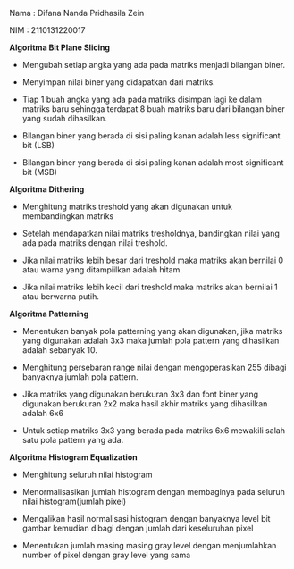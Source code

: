 Nama : Difana Nanda Pridhasila Zein

NIM : 2110131220017

**Algoritma Bit Plane Slicing**

- Mengubah setiap angka yang ada pada matriks menjadi bilangan biner.

- Menyimpan nilai biner yang didapatkan dari matriks.

- Tiap 1 buah angka yang ada pada matriks disimpan lagi ke dalam matriks baru sehingga terdapat 8 buah matriks baru dari bilangan biner yang sudah dihasilkan.

- Bilangan biner yang berada di sisi paling kanan adalah less significant bit (LSB)

- Bilangan biner yang berada di sisi paling kanan adalah most significant bit (MSB)

**Algoritma Dithering**

- Menghitung matriks treshold yang akan digunakan untuk membandingkan matriks

- Setelah mendapatkan nilai matriks tresholdnya, bandingkan nilai yang ada pada matriks dengan nilai treshold.

- Jika nilai matriks lebih besar dari treshold maka matriks akan bernilai 0 atau warna yang ditampiilkan adalah hitam.

- Jika nilai matriks lebih kecil dari treshold maka matriks akan bernilai 1 atau berwarna putih.

**Algoritma Patterning**

- Menentukan banyak pola patterning yang akan digunakan, jika matriks yang digunakan adalah 3x3 maka jumlah pola pattern yang dihasilkan adalah sebanyak 10.

- Menghitung persebaran range nilai dengan mengoperasikan 255 dibagi banyaknya jumlah pola pattern.

- Jika matriks yang digunakan berukuran 3x3 dan font biner yang digunakan berukuran 2x2 maka hasil akhir matriks yang dihasilkan adalah 6x6

- Untuk setiap matriks 3x3 yang berada pada matriks 6x6 mewakili salah satu pola pattern yang ada.

**Algoritma Histogram Equalization**

- Menghitung seluruh nilai histogram 

- Menormalisasikan jumlah histogram dengan membaginya pada seluruh nilai histogram(jumlah pixel)

- Mengalikan hasil normalisasi histogram dengan banyaknya level bit gambar kemudian dibagi dengan jumlah dari keseluruhan pixel

- Menentukan jumlah masing masing gray level dengan menjumlahkan number of pixel dengan gray level yang sama